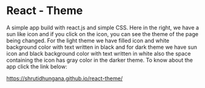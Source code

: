 # React - Theme

A simple app build with react.js and simple CSS. Here in the right, we have a sun like icon and if you click on the icon, you can see the theme of the page being changed. For the light theme we have filled icon and white background color with text written in black and for dark theme we have sun icon and black background color with text written in white also the space containing the icon has gray color in the darker theme. To know about the app click the link below:

https://shrutidhungana.github.io/react-theme/

